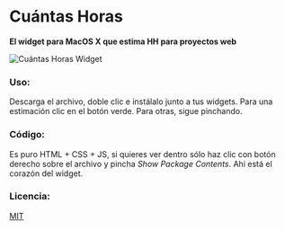 # Cuántas Horas

**El widget para MacOS X que estima HH para proyectos web**

![Cuántas Horas Widget](https://i.imgur.com/zeArY37.png)

### Uso: 

Descarga el archivo, doble clic e instálalo junto a tus widgets. Para una estimación clic en el botón verde. Para otras, sigue pinchando.

### Código:

Es puro HTML + CSS + JS, si quieres ver dentro sólo haz clic con botón derecho sobre el archivo y pincha _Show Package Contents_. Ahi está el corazón del widget.

### Licencia:

[MIT](LICENSE.md)
